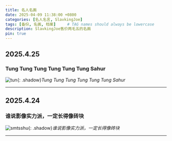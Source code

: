```yaml
---
title: 名人名画
date: 2025-04-09 11:38:00 +0800
categories: [名人名言, SlavkingJoe]
tags: [备份, 名画, 档案]     # TAG names should always be lowercase
description: SlavkingJoe售价两毛五的名画
pin: true
---
```


## 2025.4.25

### Tung Tung Tung Tung Tung Tung Sahur

![tun](https://calcobalt.icu/files/tun.png){: .shadow}_Tung Tung Tung Tung Tung Tung Sahur_

---------------------------

## 2025.4.24

### 谁说影像实力派，一定长得像砖块

![smtsshu](https://calcobalt.icu/files/smartisanshu.png){: .shadow}_谁说影像实力派，一定长得像砖块_

-----------
